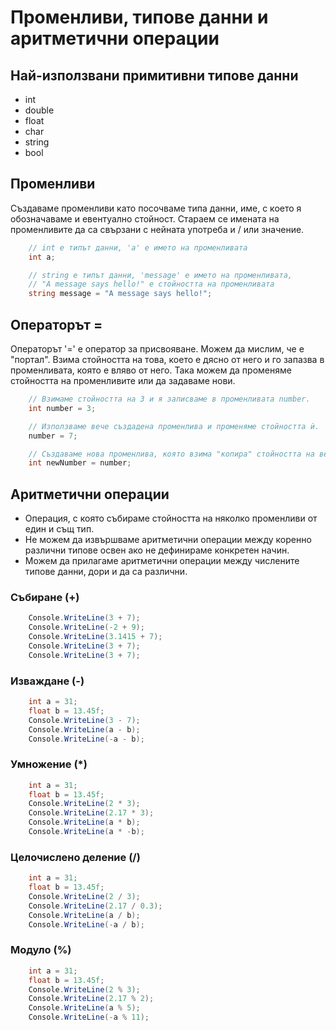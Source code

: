 # Променливи, типове данни и аритметични операции
## Най-използвани примитивни типове данни

<ul>
    <li>int</li>
    <li>double</li>
    <li>float</li>
    <li>char</li>
    <li>string</li>
    <li>bool</li>
</ul>

## Променливи

Създаваме променливи като посочваме типа данни, име, с което я обозначаваме и евентуално стойност.
Стараем се имената на променливите да са свързани с нейната употреба и / или значение.

``` c#
    // int е типът данни, 'a' е името на променливата
    int a;

    // string е типът данни, 'message' е името на променливата,
    // "A message says hello!" e стойността на променливата
    string message = "A message says hello!";
```

## Операторът =
Операторът '=' е оператор за присвояване. Можем да мислим, че е "портал". Взима стойността на това, което е дясно от него и го запазва в променливата, която е вляво от него.
Така можем да променяме стойността на променливите или да задаваме нови.

``` c#
    // Взимаме стойността на 3 и я записваме в променливата number.
    int number = 3;

    // Използваме вече създадена променлива и променяме стойността ѝ.
    number = 7;

    // Създаваме нова променлива, която взима "копира" стойността на вече съществуващата променлива number.
    int newNumber = number;
```

## Аритметични операции
* Операция, с която събираме стойността на няколко променливи от един и същ тип.
* Не можем да извършваме аритметични операции между коренно различни типове освен ако не дефинираме конкретен начин.
* Можем да прилагаме аритметични операции между числените типове данни, дори и да са различни.

### Събиране (+)

``` c#
    Console.WriteLine(3 + 7);
    Console.WriteLine(-2 + 9);
    Console.WriteLine(3.1415 + 7);
    Console.WriteLine(3 + 7);
    Console.WriteLine(3 + 7);
```

### Изваждане (-)

``` c#
    int a = 31;
    float b = 13.45f;
    Console.WriteLine(3 - 7);
    Console.WriteLine(a - b);
    Console.WriteLine(-a - b);
```

### Умножение (*)

``` c#
    int a = 31;
    float b = 13.45f;
    Console.WriteLine(2 * 3);
    Console.WriteLine(2.17 * 3);
    Console.WriteLine(a * b);
    Console.WriteLine(a * -b);
```

### Целочислено деление (/)

``` c#
    int a = 31;
    float b = 13.45f;
    Console.WriteLine(2 / 3);
    Console.WriteLine(2.17 / 0.3);
    Console.WriteLine(a / b);
    Console.WriteLine(-a / b);
```


### Модуло (%)

``` c#
    int a = 31;
    float b = 13.45f;
    Console.WriteLine(2 % 3);
    Console.WriteLine(2.17 % 2);
    Console.WriteLine(a % 5);
    Console.WriteLine(-a % 11);
```
